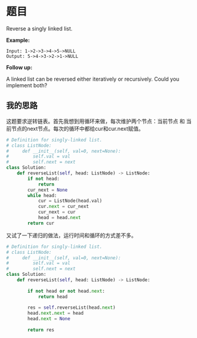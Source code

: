# 题目

Reverse a singly linked list.

**Example:**

```
Input: 1->2->3->4->5->NULL
Output: 5->4->3->2->1->NULL
```

**Follow up:**

A linked list can be reversed either iteratively or recursively. Could you implement both?

## 我的思路

这题要求逆转链表。首先我想到用循环来做，每次维护两个节点：当前节点 和 当前节点的next节点。每次的循环中都给cur和cur.next赋值。

```python
# Definition for singly-linked list.
# class ListNode:
#     def __init__(self, val=0, next=None):
#         self.val = val
#         self.next = next
class Solution:
    def reverseList(self, head: ListNode) -> ListNode:
        if not head:
            return
        cur_next = None
        while head:
            cur = ListNode(head.val)
            cur.next = cur_next
            cur_next = cur
            head = head.next
        return cur
```

又试了一下递归的做法，运行时间和循环的方式差不多。

```python
# Definition for singly-linked list.
# class ListNode:
#     def __init__(self, val=0, next=None):
#         self.val = val
#         self.next = next
class Solution:
    def reverseList(self, head: ListNode) -> ListNode:
        
        if not head or not head.next:
            return head
        
        res = self.reverseList(head.next)
        head.next.next = head
        head.next = None
        
        return res
```

